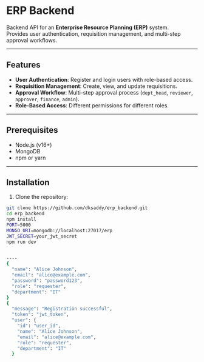 # ERP Backend

Backend API for an **Enterprise Resource Planning (ERP)** system.  
Provides user authentication, requisition management, and multi-step approval workflows.

---

## Features

- **User Authentication**: Register and login users with role-based access.
- **Requisition Management**: Create, view, and update requisitions.
- **Approval Workflow**: Multi-step approval process (`dept_head`, `reviewer`, `approver`, `finance`, `admin`).
- **Role-Based Access**: Different permissions for different roles.

---

## Prerequisites

- Node.js (v16+)
- MongoDB
- npm or yarn

---

## Installation

1. Clone the repository:

```bash
git clone https://github.com/dksaddy/erp_backend.git
cd erp_backend
npm install
PORT=5000
MONGO_URI=mongodb://localhost:27017/erp
JWT_SECRET=your_jwt_secret
npm run dev


----
{
  "name": "Alice Johnson",
  "email": "alice@example.com",
  "password": "password123",
  "role": "requester",
  "department": "IT"
}
{
  "message": "Registration successful",
  "token": "jwt_token",
  "user": {
    "id": "user_id",
    "name": "Alice Johnson",
    "email": "alice@example.com",
    "role": "requester",
    "department": "IT"
  }

